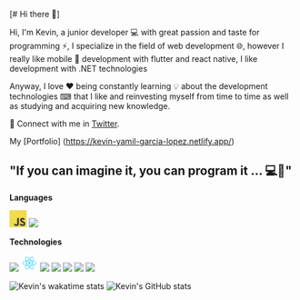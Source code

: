 [# Hi there 👋]



Hi, I'm Kevin, a junior developer 💻 with great passion and taste for programming ⚡, 
I specialize in the field of web development 🌐, however I really like mobile 📱 
development with flutter and react native, I like development with .NET technologies

Anyway, I love ❤ being constantly learning 💡 about the development technologies ⌨
that I like and reinvesting myself from time to time as well as studying and acquiring new knowledge.

🐣 Connect with me in [Twitter](https://twitter.com/gkevin_y).

My [Portfolio] (https://kevin-yamil-garcia-lopez.netlify.app/)

## "If you can imagine it, you can program it ... 💻🌟"

**Languages**

<code><img height="30" src="https://raw.githubusercontent.com/github/explore/80688e429a7d4ef2fca1e82350fe8e3517d3494d/topics/javascript/javascript.png"/></code>
 <code><img height="35" src="https://www.vectorlogo.zone/logos/typescriptlang/typescriptlang-icon.svg"></code>


**Technologies**

 <code><img height="40" src="https://www.vectorlogo.zone/logos/mongodb/mongodb-ar21.svg"></code>
 <code><img height="30" src="https://raw.githubusercontent.com/github/explore/80688e429a7d4ef2fca1e82350fe8e3517d3494d/topics/react-native/react-native.png"/></code>
<code><img height="30" src="https://www.vectorlogo.zone/logos/w3_html5/w3_html5-icon.svg"/></code>
<code><img height="40" src="https://www.vectorlogo.zone/logos/w3_css/w3_css-official.svg"/></code>
<code><img height="30" src="https://www.vectorlogo.zone/logos/tailwindcss/tailwindcss-icon.svg"/></code>
<code><img height="30" src="https://www.vectorlogo.zone/logos/nodejs/nodejs-icon.svg"/></code>
<code><img height="30" src="https://cdn.rawgit.com/prplx/svg-logos/master/svg/redux.svg"/></code>


![Kevin's wakatime stats](https://github-readme-stats.vercel.app/api/wakatime?username=kevinShogun&hide_progress=false&layout=compact)
![Kevin's GitHub stats](https://github-readme-stats.vercel.app/api?username=kevinShogun&show_icons=true&theme=dark)
<!--
**kevinShogun/kevinShogun** is a ✨ _special_ ✨ repository because its `README.md` (this file) appears on your GitHub profile.

Here are some ideas to get you started:

- 🔭 I’m currently working on ...
- 🌱 I’m currently learning ...
- 👯 I’m looking to collaborate on ...
- 🤔 I’m looking for help with ...
- 💬 Ask me about ...
- 📫 How to reach me: ...
- 😄 Pronouns: ...
- ⚡ Fun fact: ...
-->
